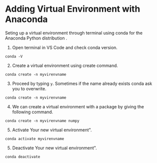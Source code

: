 # Adding Virtual Environment with Anaconda
Seting up a virtual environment through terminal using conda for the Anaconda Python distribution . 

1. Open terminal in VS Code and check conda version. 
```
conda -V
```
2. Create a virtual environment using create command. 
```
conda create -n myvirenvname
```
3. Proceed by typing ``y``. Sometimes if the name already exists conda ask you to overwrite. 
```
conda create -n myvirenvname
```
4. We can create a virtual environment with a package by giving the following command. 
```
conda create -n myvirenvname numpy
```
5. Activate Your new virtual environment".

```
conda activate myvirenvname
```
5. Deactivate Your new virtual environment".

```
conda deactivate
```